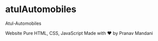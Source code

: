 # atulAutomobiles
Atul-Automobiles

Website Pure HTML, CSS, JavaScript 
Made with ❤️ by Pranav Mandani
